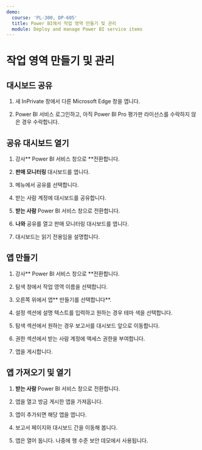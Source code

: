 ```yaml
---
demo:
  course: 'PL-300, DP-605'
  title: Power BI에서 작업 영역 만들기 및 관리
  module: Deploy and manage Power BI service items
---
```


# 작업 영역 만들기 및 관리

## 대시보드 공유

1. 새 InPrivate 창에서 다른 Microsoft Edge 창을 엽니다.

1. Power BI 서비스 로그인하고, 아직 Power BI Pro 평가판 라이선스를 수락하지 않은 경우 수락합니다.

## 공유 대시보드 열기

1. 강사** Power BI 서비스 창으로 **전환합니다.

1. **판매 모니터링** 대시보드를 엽니다.

1. 메뉴에서 공유를 선택합니다.

1. 받는 사람 계정에 대시보드를 공유합니다.

1. **받는 사람** Power BI 서비스 창으로 전환합니다.

1. **나와** 공유를 열고 판매 모니터링 대시보드를 엽니다.

1. 대시보드는 읽기 전용임을 설명합니다.

## 앱 만들기

1. 강사** Power BI 서비스 창으로 **전환합니다.

1. 탐색 창에서 작업 영역 이름을 선택합니다.

1. 오른쪽 위에서 앱** 만들기를 선택합니다**.

1. 설정 섹션에 설명 텍스트를 입력하고 원하는 경우 테마 색을 선택합니다.

1. 탐색 섹션에서 원하는 경우 보고서를 대시보드 앞으로 이동합니다.

1. 권한 섹션에서 받는 사람 계정에 액세스 권한을 부여합니다.

1. 앱을 게시합니다.

## 앱 가져오기 및 열기

1. **받는 사람** Power BI 서비스 창으로 전환합니다.

1. 앱을 열고 방금 게시한 앱을 가져옵니다.

1. 앱이 추가되면 해당 앱을 엽니다.

1. 보고서 페이지와 대시보드 간을 이동해 봅니다.

1. 앱은 열어 둡니다. 나중에 행 수준 보안 데모에서 사용됩니다.
